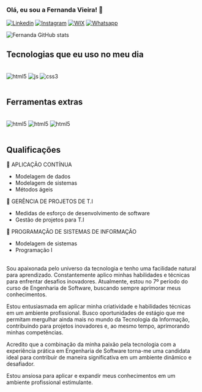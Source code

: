 

### Olá, eu sou a Fernanda Vieira! 🤩

[![Linkedin](https://img.shields.io/badge/LinkedIn-0077B5?style=for-the-badge&logo=linkedin&logoColor=white)](https://www.linkedin.com/in/fernandavieiradev/)
[![Instagram](https://img.shields.io/badge/Instagram-E4405F?style=for-the-badge&logo=instagram&logoColor=white)](https://www.instagram.com/nandavieiracantora/)
[![WIX](https://img.shields.io/badge/Wix-000?style=for-the-badge&logo=wix&logoColor=white)](https://www.instagram.com/nandavieiracantora/)
[![Whatsapp](https://img.shields.io/badge/WhatsApp-25D366?style=for-the-badge&logo=whatsapp&logoColor=white)](https://wa.me/5531998341792)



![Fernanda GitHub stats](https://github-readme-stats.vercel.app/api?username=fernandavieira8&show_icons=true&theme=synthwave)

## Tecnologias que eu uso no meu dia

<div style="display: inline_block"><br/>
    <img align="center" alt="html5" src="https://img.shields.io/badge/HTML5-E34F26?style=for-the-badge&logo=html5&logoColor=white">
    <img align="center" alt="js" src="https://img.shields.io/badge/JavaScript-F7DF1E?style=for-the-badge&logo=javascript&logoColor=black">
    <img align="center" alt="css3" src="https://img.shields.io/badge/CSS3-1572B6?style=for-the-badge&logo=css3&logoColor=white"> 
    </div><br>

## Ferramentas extras
<div style="display: inline_block"><br/>
 <img align="center" alt="html5" src="https://img.shields.io/badge/Visual_Studio_Code-0078D4?style=for-the-badge&logo=visual%20studio%20code&logoColor=white">
 <img align="center" alt="html5" src="https://aleen42.github.io/badges/src/photoshop.svg">
 <img align="center" alt="html5" src="https://img.shields.io/badge/Eclipse-2C2255?style=for-the-badge&logo=eclipse&logoColor=white">
    </div><br>

## Qualificações

🔸 APLICAÇÃO CONTÍNUA
- Modelagem de dados
- Modelagem de sistemas
- Métodos ágeis

🔸 GERÊNCIA DE PROJETOS DE T.I
- Medidas de esforço de desenvolvimento de software
- Gestão de projetos para T.I

🔸 PROGRAMAÇÃO DE SISTEMAS DE INFORMAÇÃO
- Modelagem de sistemas
- Programação I

<br>
Sou apaixonada pelo universo da tecnologia e tenho uma facilidade natural para aprendizado. Constantemente aplico minhas habilidades e técnicas para enfrentar desafios inovadores. Atualmente, estou no 7º período do curso de Engenharia de Software, buscando sempre aprimorar meus conhecimentos.

Estou entusiasmada em aplicar minha criatividade e habilidades técnicas em um ambiente profissional. Busco oportunidades de estágio que me permitam mergulhar ainda mais no mundo da Tecnologia da Informação, contribuindo para projetos inovadores e, ao mesmo tempo, aprimorando minhas competências.

Acredito que a combinação da minha paixão pela tecnologia com a experiência prática em Engenharia de Software torna-me uma candidata ideal para contribuir de maneira significativa em um ambiente dinâmico e desafiador.

Estou ansiosa para aplicar e expandir meus conhecimentos em um ambiente profissional estimulante.
